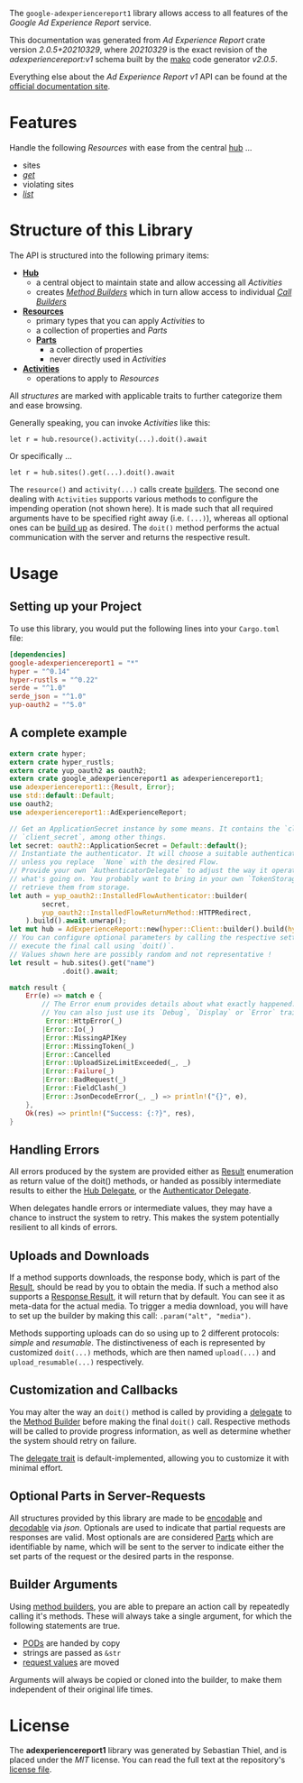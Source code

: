 <!---
DO NOT EDIT !
This file was generated automatically from 'src/mako/api/README.md.mako'
DO NOT EDIT !
-->
The `google-adexperiencereport1` library allows access to all features of the *Google Ad Experience Report* service.

This documentation was generated from *Ad Experience Report* crate version *2.0.5+20210329*, where *20210329* is the exact revision of the *adexperiencereport:v1* schema built by the [mako](http://www.makotemplates.org/) code generator *v2.0.5*.

Everything else about the *Ad Experience Report* *v1* API can be found at the
[official documentation site](https://developers.google.com/ad-experience-report/).
# Features

Handle the following *Resources* with ease from the central [hub](https://docs.rs/google-adexperiencereport1/2.0.5+20210329/google_adexperiencereport1/AdExperienceReport) ... 

* sites
 * [*get*](https://docs.rs/google-adexperiencereport1/2.0.5+20210329/google_adexperiencereport1/api::SiteGetCall)
* violating sites
 * [*list*](https://docs.rs/google-adexperiencereport1/2.0.5+20210329/google_adexperiencereport1/api::ViolatingSiteListCall)




# Structure of this Library

The API is structured into the following primary items:

* **[Hub](https://docs.rs/google-adexperiencereport1/2.0.5+20210329/google_adexperiencereport1/AdExperienceReport)**
    * a central object to maintain state and allow accessing all *Activities*
    * creates [*Method Builders*](https://docs.rs/google-adexperiencereport1/2.0.5+20210329/google_adexperiencereport1/client::MethodsBuilder) which in turn
      allow access to individual [*Call Builders*](https://docs.rs/google-adexperiencereport1/2.0.5+20210329/google_adexperiencereport1/client::CallBuilder)
* **[Resources](https://docs.rs/google-adexperiencereport1/2.0.5+20210329/google_adexperiencereport1/client::Resource)**
    * primary types that you can apply *Activities* to
    * a collection of properties and *Parts*
    * **[Parts](https://docs.rs/google-adexperiencereport1/2.0.5+20210329/google_adexperiencereport1/client::Part)**
        * a collection of properties
        * never directly used in *Activities*
* **[Activities](https://docs.rs/google-adexperiencereport1/2.0.5+20210329/google_adexperiencereport1/client::CallBuilder)**
    * operations to apply to *Resources*

All *structures* are marked with applicable traits to further categorize them and ease browsing.

Generally speaking, you can invoke *Activities* like this:

```Rust,ignore
let r = hub.resource().activity(...).doit().await
```

Or specifically ...

```ignore
let r = hub.sites().get(...).doit().await
```

The `resource()` and `activity(...)` calls create [builders][builder-pattern]. The second one dealing with `Activities` 
supports various methods to configure the impending operation (not shown here). It is made such that all required arguments have to be 
specified right away (i.e. `(...)`), whereas all optional ones can be [build up][builder-pattern] as desired.
The `doit()` method performs the actual communication with the server and returns the respective result.

# Usage

## Setting up your Project

To use this library, you would put the following lines into your `Cargo.toml` file:

```toml
[dependencies]
google-adexperiencereport1 = "*"
hyper = "^0.14"
hyper-rustls = "^0.22"
serde = "^1.0"
serde_json = "^1.0"
yup-oauth2 = "^5.0"
```

## A complete example

```Rust
extern crate hyper;
extern crate hyper_rustls;
extern crate yup_oauth2 as oauth2;
extern crate google_adexperiencereport1 as adexperiencereport1;
use adexperiencereport1::{Result, Error};
use std::default::Default;
use oauth2;
use adexperiencereport1::AdExperienceReport;

// Get an ApplicationSecret instance by some means. It contains the `client_id` and 
// `client_secret`, among other things.
let secret: oauth2::ApplicationSecret = Default::default();
// Instantiate the authenticator. It will choose a suitable authentication flow for you, 
// unless you replace  `None` with the desired Flow.
// Provide your own `AuthenticatorDelegate` to adjust the way it operates and get feedback about 
// what's going on. You probably want to bring in your own `TokenStorage` to persist tokens and
// retrieve them from storage.
let auth = yup_oauth2::InstalledFlowAuthenticator::builder(
        secret,
        yup_oauth2::InstalledFlowReturnMethod::HTTPRedirect,
    ).build().await.unwrap();
let mut hub = AdExperienceReport::new(hyper::Client::builder().build(hyper_rustls::HttpsConnector::with_native_roots()), auth);
// You can configure optional parameters by calling the respective setters at will, and
// execute the final call using `doit()`.
// Values shown here are possibly random and not representative !
let result = hub.sites().get("name")
             .doit().await;

match result {
    Err(e) => match e {
        // The Error enum provides details about what exactly happened.
        // You can also just use its `Debug`, `Display` or `Error` traits
         Error::HttpError(_)
        |Error::Io(_)
        |Error::MissingAPIKey
        |Error::MissingToken(_)
        |Error::Cancelled
        |Error::UploadSizeLimitExceeded(_, _)
        |Error::Failure(_)
        |Error::BadRequest(_)
        |Error::FieldClash(_)
        |Error::JsonDecodeError(_, _) => println!("{}", e),
    },
    Ok(res) => println!("Success: {:?}", res),
}

```
## Handling Errors

All errors produced by the system are provided either as [Result](https://docs.rs/google-adexperiencereport1/2.0.5+20210329/google_adexperiencereport1/client::Result) enumeration as return value of
the doit() methods, or handed as possibly intermediate results to either the 
[Hub Delegate](https://docs.rs/google-adexperiencereport1/2.0.5+20210329/google_adexperiencereport1/client::Delegate), or the [Authenticator Delegate](https://docs.rs/yup-oauth2/*/yup_oauth2/trait.AuthenticatorDelegate.html).

When delegates handle errors or intermediate values, they may have a chance to instruct the system to retry. This 
makes the system potentially resilient to all kinds of errors.

## Uploads and Downloads
If a method supports downloads, the response body, which is part of the [Result](https://docs.rs/google-adexperiencereport1/2.0.5+20210329/google_adexperiencereport1/client::Result), should be
read by you to obtain the media.
If such a method also supports a [Response Result](https://docs.rs/google-adexperiencereport1/2.0.5+20210329/google_adexperiencereport1/client::ResponseResult), it will return that by default.
You can see it as meta-data for the actual media. To trigger a media download, you will have to set up the builder by making
this call: `.param("alt", "media")`.

Methods supporting uploads can do so using up to 2 different protocols: 
*simple* and *resumable*. The distinctiveness of each is represented by customized 
`doit(...)` methods, which are then named `upload(...)` and `upload_resumable(...)` respectively.

## Customization and Callbacks

You may alter the way an `doit()` method is called by providing a [delegate](https://docs.rs/google-adexperiencereport1/2.0.5+20210329/google_adexperiencereport1/client::Delegate) to the 
[Method Builder](https://docs.rs/google-adexperiencereport1/2.0.5+20210329/google_adexperiencereport1/client::CallBuilder) before making the final `doit()` call. 
Respective methods will be called to provide progress information, as well as determine whether the system should 
retry on failure.

The [delegate trait](https://docs.rs/google-adexperiencereport1/2.0.5+20210329/google_adexperiencereport1/client::Delegate) is default-implemented, allowing you to customize it with minimal effort.

## Optional Parts in Server-Requests

All structures provided by this library are made to be [encodable](https://docs.rs/google-adexperiencereport1/2.0.5+20210329/google_adexperiencereport1/client::RequestValue) and 
[decodable](https://docs.rs/google-adexperiencereport1/2.0.5+20210329/google_adexperiencereport1/client::ResponseResult) via *json*. Optionals are used to indicate that partial requests are responses 
are valid.
Most optionals are are considered [Parts](https://docs.rs/google-adexperiencereport1/2.0.5+20210329/google_adexperiencereport1/client::Part) which are identifiable by name, which will be sent to 
the server to indicate either the set parts of the request or the desired parts in the response.

## Builder Arguments

Using [method builders](https://docs.rs/google-adexperiencereport1/2.0.5+20210329/google_adexperiencereport1/client::CallBuilder), you are able to prepare an action call by repeatedly calling it's methods.
These will always take a single argument, for which the following statements are true.

* [PODs][wiki-pod] are handed by copy
* strings are passed as `&str`
* [request values](https://docs.rs/google-adexperiencereport1/2.0.5+20210329/google_adexperiencereport1/client::RequestValue) are moved

Arguments will always be copied or cloned into the builder, to make them independent of their original life times.

[wiki-pod]: http://en.wikipedia.org/wiki/Plain_old_data_structure
[builder-pattern]: http://en.wikipedia.org/wiki/Builder_pattern
[google-go-api]: https://github.com/google/google-api-go-client

# License
The **adexperiencereport1** library was generated by Sebastian Thiel, and is placed 
under the *MIT* license.
You can read the full text at the repository's [license file][repo-license].

[repo-license]: https://github.com/Byron/google-apis-rsblob/main/LICENSE.md

